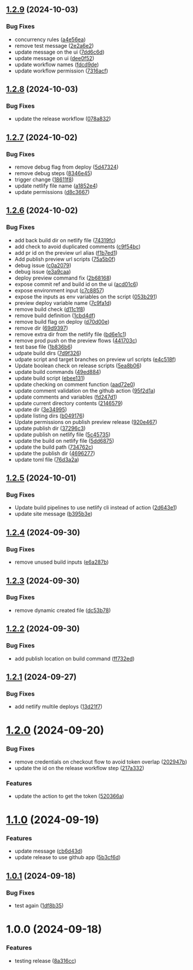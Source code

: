 ## [1.2.9](https://github.com/miguel-rosa/test-semantic-release/compare/v1.2.8...v1.2.9) (2024-10-03)


### Bug Fixes

* concurrency rules ([a4e56ea](https://github.com/miguel-rosa/test-semantic-release/commit/a4e56eaf10424d651552907c5e2d09974a305772))
* remove test message ([2e2a6e2](https://github.com/miguel-rosa/test-semantic-release/commit/2e2a6e2ca7b7c7738c2e766e3d494b5103784395))
* update message on the ui ([7dd6c6d](https://github.com/miguel-rosa/test-semantic-release/commit/7dd6c6dc207f574611b7f0be23a8ffc55de464e0))
* update message on ui ([dee0f52](https://github.com/miguel-rosa/test-semantic-release/commit/dee0f523cb88319550f6b29d0b8d0059de62bedd))
* update workflow names ([fdcd9de](https://github.com/miguel-rosa/test-semantic-release/commit/fdcd9debff49980cccaf1ad8d029f7fe4c43533e))
* update workflow permission ([7316acf](https://github.com/miguel-rosa/test-semantic-release/commit/7316acfa42ed263dea1e0ca0b7d851b5199f3d39))

## [1.2.8](https://github.com/miguel-rosa/test-semantic-release/compare/v1.2.7...v1.2.8) (2024-10-03)


### Bug Fixes

* update the release workflow ([078a832](https://github.com/miguel-rosa/test-semantic-release/commit/078a83232873114865d49892f3300c57cee58f76))

## [1.2.7](https://github.com/miguel-rosa/test-semantic-release/compare/v1.2.6...v1.2.7) (2024-10-02)


### Bug Fixes

* remove debug flag from deploy ([5d47324](https://github.com/miguel-rosa/test-semantic-release/commit/5d473248879bcc80603787acd52aeb7539551608))
* remove debug steps ([8346e45](https://github.com/miguel-rosa/test-semantic-release/commit/8346e45f3f077b9fac309ee80e98c2173f3706a1))
* trigger change ([18611f8](https://github.com/miguel-rosa/test-semantic-release/commit/18611f87ef4d627ca0f5f239e1f49ea2551dd52a))
* update netlify file name ([a1852e4](https://github.com/miguel-rosa/test-semantic-release/commit/a1852e46db106ab446c9b532ae26f8f0358fa7cb))
* update permissions ([d8c3667](https://github.com/miguel-rosa/test-semantic-release/commit/d8c366751520f252e40fd12454c0217a5b1fae66))

## [1.2.6](https://github.com/miguel-rosa/test-semantic-release/compare/v1.2.5...v1.2.6) (2024-10-02)


### Bug Fixes

* add back build dir on netlify file ([74319fc](https://github.com/miguel-rosa/test-semantic-release/commit/74319fc5582398744be83d14a4a8a919f9653a3c))
* add check to avoid duplicated comments ([c9f54bc](https://github.com/miguel-rosa/test-semantic-release/commit/c9f54bc9b54e0e3c9c0d94096d1124ab65b2ddfb))
* add pr id on the preview url alias ([f1b7ed1](https://github.com/miguel-rosa/test-semantic-release/commit/f1b7ed17e910eee1e961c7360f4ae77277c7374b))
* Add publish preview url scripts ([75a5b0f](https://github.com/miguel-rosa/test-semantic-release/commit/75a5b0f50acd42b9cb8151ab179b4e73fe4fea1f))
* debug issue ([c0a2079](https://github.com/miguel-rosa/test-semantic-release/commit/c0a20798fafc69ac6e95679a8a6385149877422b))
* debug issue ([e3a9caa](https://github.com/miguel-rosa/test-semantic-release/commit/e3a9caacffea27fad5bad35a23396e5ad7643648))
* deploy preview command fix ([2b68168](https://github.com/miguel-rosa/test-semantic-release/commit/2b68168bf1ef51d6b07e8d04af96f740a2667df7))
* expose commit ref and build id on the ui ([acd01c6](https://github.com/miguel-rosa/test-semantic-release/commit/acd01c6ece7238b4751fb2a6102b2183395c72f7))
* expose environment input ([c7c8857](https://github.com/miguel-rosa/test-semantic-release/commit/c7c885704d1d8d0fe60c90a2c7cd387e8a002a2e))
* expose the inputs as env variables on the script ([053b291](https://github.com/miguel-rosa/test-semantic-release/commit/053b29123e50e97dceb927887e4008d70ff8e8e2))
* preview deploy variable name ([7c9fa1d](https://github.com/miguel-rosa/test-semantic-release/commit/7c9fa1d996850e6510e6b1ef8333ae726b2fb401))
* remove build check ([d11c1f8](https://github.com/miguel-rosa/test-semantic-release/commit/d11c1f84842e032c4012c1937ae841baa90063d4))
* remove build definition ([1cbd4df](https://github.com/miguel-rosa/test-semantic-release/commit/1cbd4df3233bad1197d3902ec5501f68aac1d544))
* remove build flag on deploy ([d70d00e](https://github.com/miguel-rosa/test-semantic-release/commit/d70d00eb321728400eedc5a2007df3eea9250c7c))
* remove dir ([69d9397](https://github.com/miguel-rosa/test-semantic-release/commit/69d9397331f527cc5e85afee6469ede4155e3047))
* remove extra dir from the netlify file ([bd6e1c1](https://github.com/miguel-rosa/test-semantic-release/commit/bd6e1c1e0f4e7c2fb3e4c7cd2919b8e13c9a2641))
* remove prod push on the preview flows ([441703c](https://github.com/miguel-rosa/test-semantic-release/commit/441703ca408462de0d7023bac598145e2c464ef1))
* test base file ([1b836b6](https://github.com/miguel-rosa/test-semantic-release/commit/1b836b6613e894e186dba54ecaf9f2953833ccd2))
* udpate build dirs ([7d9f326](https://github.com/miguel-rosa/test-semantic-release/commit/7d9f32679d1bb751f493c751b3f8b3161339e153))
* udpate script and target branches on preview url scripts ([e4c518f](https://github.com/miguel-rosa/test-semantic-release/commit/e4c518f425ca07e610f20dbfe6be4b24176f0042))
* Update boolean check on release scripts ([5ea8b06](https://github.com/miguel-rosa/test-semantic-release/commit/5ea8b06e83622f4ff732ae9b94d6f19995870308))
* update build commands ([49ed884](https://github.com/miguel-rosa/test-semantic-release/commit/49ed884e2f00b0243a72c06a0ba56b54da247ddf))
* update build script ([ebee131](https://github.com/miguel-rosa/test-semantic-release/commit/ebee1313e03509dacaa59173ebd1d9828332f34b))
* update checking on comment function ([aad72e0](https://github.com/miguel-rosa/test-semantic-release/commit/aad72e0fd3250c5fb867afe6a48576bd16eaa7dc))
* update comment validation on the github action ([95f2d1a](https://github.com/miguel-rosa/test-semantic-release/commit/95f2d1ad3c56f51a9c45dd3aeafd07a2326d3c6d))
* update comments and variables ([fd247d1](https://github.com/miguel-rosa/test-semantic-release/commit/fd247d15ae25f12dafba88b976816bcf036721ae))
* update current directory contents ([2146579](https://github.com/miguel-rosa/test-semantic-release/commit/21465792362596801198a1bb3d5cff8848b62a94))
* update dir ([3e34995](https://github.com/miguel-rosa/test-semantic-release/commit/3e3499507275a88c6f075704b0670abde235c4cf))
* update listing dirs ([b049176](https://github.com/miguel-rosa/test-semantic-release/commit/b04917646ae3dadbdfa289183dab22fe9c63cc50))
* Update permissions on publish preview release ([920e467](https://github.com/miguel-rosa/test-semantic-release/commit/920e467a3f5829a865e48a33f029cf6b97a1e5e0))
* update publish dir ([37296c3](https://github.com/miguel-rosa/test-semantic-release/commit/37296c3dca832663b47e43e3bc7a63db53d2bc0a))
* update publish on netlify file ([5c45735](https://github.com/miguel-rosa/test-semantic-release/commit/5c45735ab205be589b97a9192593f21727e6d7b8))
* update the build on netlify file ([5dd6875](https://github.com/miguel-rosa/test-semantic-release/commit/5dd6875196f58392e8b42af67050978cb2d8c9da))
* update the build path ([734762c](https://github.com/miguel-rosa/test-semantic-release/commit/734762c62c138c6a480e81c21b1a0d9d709d32c9))
* update the publish dir ([4696277](https://github.com/miguel-rosa/test-semantic-release/commit/4696277182773e29e43ca54d41eb5736771da20f))
* update toml file ([76d3a2a](https://github.com/miguel-rosa/test-semantic-release/commit/76d3a2ad39a37e706c13bd4be2f369cdd2f93728))

## [1.2.5](https://github.com/miguel-rosa/test-semantic-release/compare/v1.2.4...v1.2.5) (2024-10-01)


### Bug Fixes

* Update build pipelines to use netlify cli instead of action ([2d643e1](https://github.com/miguel-rosa/test-semantic-release/commit/2d643e1803b36bbc5e25bb69d0d56f66fb2f9f7e))
* update site message ([b395b3e](https://github.com/miguel-rosa/test-semantic-release/commit/b395b3e1cee977daebcb013e212abeecd5d71c95))

## [1.2.4](https://github.com/miguel-rosa/test-semantic-release/compare/v1.2.3...v1.2.4) (2024-09-30)


### Bug Fixes

* remove unused build inputs ([e6a287b](https://github.com/miguel-rosa/test-semantic-release/commit/e6a287be78297a8cb68d9f2dd8fd5683c58d7cb3))

## [1.2.3](https://github.com/miguel-rosa/test-semantic-release/compare/v1.2.2...v1.2.3) (2024-09-30)


### Bug Fixes

* remove dynamic created file ([dc53b78](https://github.com/miguel-rosa/test-semantic-release/commit/dc53b7899f7729d1ee3993f4ce5bb552e95742ad))

## [1.2.2](https://github.com/miguel-rosa/test-semantic-release/compare/v1.2.1...v1.2.2) (2024-09-30)


### Bug Fixes

* add publish location on build command ([ff732ed](https://github.com/miguel-rosa/test-semantic-release/commit/ff732edec220837ab8e130b1da3395ed816a5e11))

## [1.2.1](https://github.com/miguel-rosa/test-semantic-release/compare/v1.2.0...v1.2.1) (2024-09-27)


### Bug Fixes

* add netlify multile deploys ([13d21f7](https://github.com/miguel-rosa/test-semantic-release/commit/13d21f7204fd2ea2a06a5af8adc5fe62cf44b78b))

# [1.2.0](https://github.com/miguel-rosa/test-semantic-release/compare/v1.1.0...v1.2.0) (2024-09-20)


### Bug Fixes

* remove credentials on checkout flow to avoid token overlap ([202947b](https://github.com/miguel-rosa/test-semantic-release/commit/202947b0c0dd3cb5c2c98695245c62b3939f5de8))
* update the id on the release workflow step ([217a332](https://github.com/miguel-rosa/test-semantic-release/commit/217a33274688428817c17850802292b9ad586eed))


### Features

* update the action to get the token ([520366a](https://github.com/miguel-rosa/test-semantic-release/commit/520366a954edb0732304f7981cf3f7b2826a392a))

# [1.1.0](https://github.com/miguel-rosa/test-semantic-release/compare/v1.0.1...v1.1.0) (2024-09-19)


### Features

* update message ([cb6d43d](https://github.com/miguel-rosa/test-semantic-release/commit/cb6d43dd7ded6d5deffce5f9a7e659f127212631))
* update release to use github app ([5b3cf6d](https://github.com/miguel-rosa/test-semantic-release/commit/5b3cf6dbf2635a37b3ba000b1dca999cdeedb271))

## [1.0.1](https://github.com/miguel-rosa/test-semantic-release/compare/v1.0.0...v1.0.1) (2024-09-18)


### Bug Fixes

* test again ([1df8b35](https://github.com/miguel-rosa/test-semantic-release/commit/1df8b35929420b4a00eafbc4a2521c105e27dde7))

# 1.0.0 (2024-09-18)


### Features

* testing release ([8a316cc](https://github.com/miguel-rosa/test-semantic-release/commit/8a316cc9253d1d73875bbe9a1386249001dac126))
